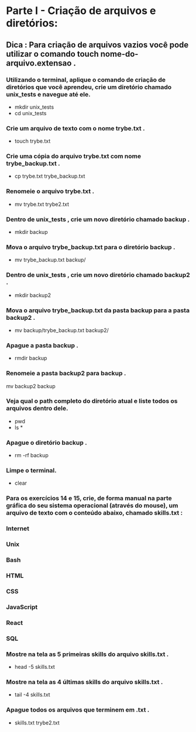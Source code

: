 # Parte I - Criação de arquivos e diretórios:

## Dica : Para criação de arquivos vazios você pode utilizar o comando touch nome-do-arquivo.extensao .

### Utilizando o terminal, aplique o comando de criação de diretórios que você aprendeu, crie um diretório chamado unix_tests e navegue até ele.

- mkdir unix_tests
- cd unix_tests

### Crie um arquivo de texto com o nome trybe.txt .

- touch trybe.txt

### Crie uma cópia do arquivo trybe.txt com nome trybe_backup.txt .

- cp trybe.txt trybe_backup.txt  

### Renomeie o arquivo trybe.txt .

- mv trybe.txt trybe2.txt

### Dentro de unix_tests , crie um novo diretório chamado backup .

- mkdir backup   

### Mova o arquivo trybe_backup.txt para o diretório backup .

- mv trybe_backup.txt backup/

### Dentro de unix_tests , crie um novo diretório chamado backup2 .

- mkdir backup2

### Mova o arquivo trybe_backup.txt da pasta backup para a pasta backup2 .

- mv backup/trybe_backup.txt backup2/

### Apague a pasta backup .

- rmdir backup   

### Renomeie a pasta backup2 para backup .

mv backup2 backup

### Veja qual o path completo do diretório atual e liste todos os arquivos dentro dele.

- pwd
- ls *

### Apague o diretório backup .

- rm -rf backup

### Limpe o terminal.

- clear

### Para os exercícios 14 e 15, crie, de forma manual na parte gráfica do seu sistema operacional (através do mouse), um arquivo de texto com o conteúdo abaixo, chamado skills.txt :

### Internet
### Unix
### Bash
### HTML
### CSS
### JavaScript
### React
### SQL

### Mostre na tela as 5 primeiras skills do arquivo skills.txt .

- head -5 skills.txt

### Mostre na tela as 4 últimas skills do arquivo skills.txt .

- tail -4 skills.txt

### Apague todos os arquivos que terminem em .txt .

- skills.txt trybe2.txt
